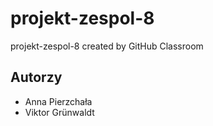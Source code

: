 # projekt-zespol-8

projekt-zespol-8 created by GitHub Classroom

## Autorzy

- Anna Pierzchała
- Viktor Grünwaldt
